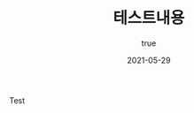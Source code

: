 ﻿---
title: "테스트내용"
excerpt: "TEst22"
permalink: stock-news/stock-news/A210529043501
published: true
author:
  name             : "Joon"
  avatar           : "/assets/image/JoonProfile.png"
  bio              : "#Developers #CSharp #VBA"
  location         : "Seoul, Korea"
  email            :
  links:
    - label: "GitHub"
      url: "https://github.com/JoonYoungJJ/JoonYoungJJ.github.io"
      
categories:
- stock-news
tags:
  - Tg
      
toc: true
toc_sticky: true
 
date: 2021-05-29
last_modified_at: 2021-05-29
---
Test

